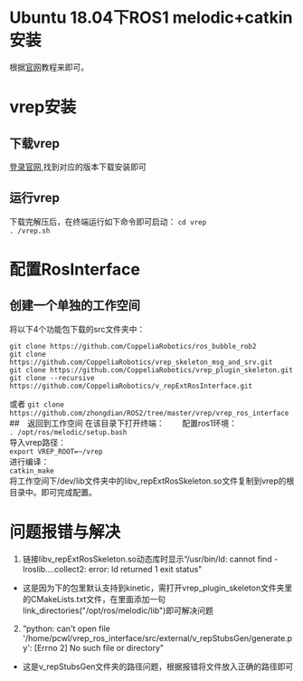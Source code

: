 # Ubuntu 18.04下ROS1 melodic+catkin安装
根据[官网](http://wiki.ros.org/melodic/Installation)教程来即可。

# vrep安装

## 下载vrep

[登录官网](http://www.v-rep.eu/downloads.html),找到对应的版本下载安装即可

## 运行vrep

下载完解压后，在终端运行如下命令即可启动： 
`cd vrep`  
`. /vrep.sh`  

# 配置RosInterface

## 创建一个单独的工作空间  
将以下4个功能包下载的src文件夹中：
```
git clone https://github.com/CoppeliaRobotics/ros_bubble_rob2  
git clone https://github.com/CoppeliaRobotics/vrep_skeleton_msg_and_srv.git  
git clone https://github.com/CoppeliaRobotics/vrep_plugin_skeleton.git  
git clone --recursive https://github.com/CoppeliaRobotics/v_repExtRosInterface.git  
```
或者
`git clone https://github.com/zhongdian/ROS2/tree/master/vrep/vrep_ros_interface`
##　返回到工作空间 
在该目录下打开终端：　　 
配置ros1环境：  
`. /opt/ros/melodic/setup.bash`   
导入vrep路径：  
`export VREP_ROOT=~/vrep`  
进行编译：  
`catkin_make`  
将工作空间下/dev/lib文件夹中的libv_repExtRosSkeleton.so文件复制到vrep的根目录中。即可完成配置。


# 问题报错与解决

1. 链接libv_repExtRosSkeleton.so动态库时显示“/usr/bin/ld: cannot find -lroslib....collect2: error: ld returned 1 exit status"

* 这是因为下的包里默认支持到kinetic，需打开vrep_plugin_skeleton文件夹里的CMakeLists.txt文件，在里面添加一句link_directories("/opt/ros/melodic/lib")即可解决问题

2. ”python: can't open file '/home/pcwl/vrep_ros_interface/src/external/v_repStubsGen/generate.py': [Errno 2] No such file or directory"

* 这是v_repStubsGen文件夹的路径问题，根据报错将文件放入正确的路径即可
